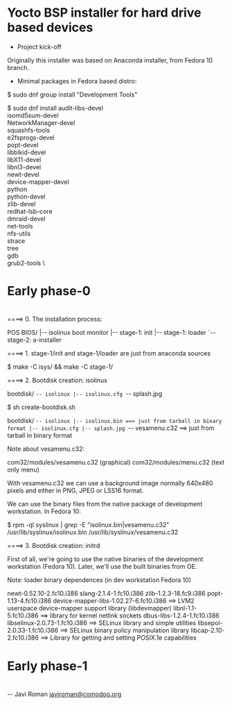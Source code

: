 # Yocto BSP installer for hard drive based devices

- Project kick-off

Originally this installer was based on Anaconda installer, 
from Fedora 10 branch.

- Minimal packages in Fedora based distro:

$ sudo dnf group install "Development Tools"

$ sudo dnf install audit-libs-devel \
isomd5sum-devel \
NetworkManager-devel \
squashfs-tools \
e2fsprogs-devel \
popt-devel \
libblkid-devel \
libX11-devel \
libnl3-devel \
newt-devel \
device-mapper-devel \
python \
python-devel \
zlib-devel \
redhat-lsb-core \
dmraid-devel \
net-tools \
nfs-utils \
strace \
tree \
gdb \
grub2-tools \

#
# Early phase-0
#

====> 0. The installation process:

POS BIOS/
    |-- isolinux boot monitor
    |-- stage-1: init
    |-- stage-1: loader
    `-- stage-2: a-installer

====> 1. stage-1/init and stage-1/loader are just from anaconda sources

$ make -C isys/ && make -C stage-1/

====> 2. Bootdisk creation: isolinux

bootdisk/
`-- isolinux
    |-- isolinux.cfg
    `-- splash.jpg

$ sh create-bootdisk.sh

bootdisk/
`-- isolinux
    |-- isolinux.bin ==> just from tarball in binary format
    |-- isolinux.cfg
    |-- splash.jpg
    `-- vesamenu.c32 ==> just from tarball in binary format

Note about vesamenu.c32:

com32/modules/vesamenu.c32 (graphical) 
com32/modules/menu.c32 (text only menu)

With vesamenu.c32 we can use a background image normally 640x480
pixels and either in PNG, JPEG or LSS16 format.

We can use the binary files from the native package of development workstation. In
Fedora 10:

$ rpm -ql syslinux | grep -E "isolinux.bin|vesamenu.c32" 
/usr/lib/syslinux/isolinux.bin
/usr/lib/syslinux/vesamenu.c32

====> 3. Bootdisk creation: initrd

First of all, we're going to use the native binaries of the development
workstation (Fedora 10). Later, we'll use the built binaries from OE.

Note: loader binary dependences (in dev workstation Fedora 10)

newt-0.52.10-2.fc10.i386
slang-2.1.4-1.fc10.i386
zlib-1.2.3-18.fc9.i386
popt-1.13-4.fc10.i386
device-mapper-libs-1.02.27-6.fc10.i386 ==> LVM2 userspace device-mapper support library (libdevmapper)
libnl-1.1-5.fc10.i386 ==> library for kernel netlink sockets
dbus-libs-1.2.4-1.fc10.i386
libselinux-2.0.73-1.fc10.i386 ==> SELinux library and simple utilities
libsepol-2.0.33-1.fc10.i386 ==> SELinux binary policy manipulation library
libcap-2.10-2.fc10.i386 ==> Library for getting and setting POSIX.1e capabilities


#
# Early phase-1
#


--
  Javi Roman <javiroman@comodoo.org>



